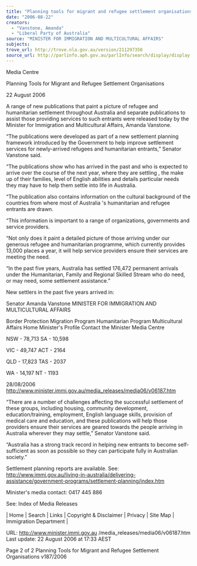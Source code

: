 ```yaml
---
title: "Planning tools for migrant and refugee settlement organisations."
date: "2006-08-22"
creators:
  - "Vanstone, Amanda"
  - "Liberal Party of Australia"
source: "MINISTER FOR IMMIGRATION AND MULTICULTURAL AFFAIRS"
subjects:
trove_url: http://trove.nla.gov.au/version/211297350
source_url: http://parlinfo.aph.gov.au/parlInfo/search/display/display.w3p;query=Id%3A%22media/pressrel/XWOK6%22
---
```


 Media Centre 

 Planning Tools for Migrant and Refugee Settlement  Organisations 

 22 August 2006 

 A range of new publications that paint a picture of refugee and humanitarian settlement  throughout Australia and separate publications to assist those providing services to such  entrants were released today by the Minister for Immigration and Multicultural Affairs,  Amanda Vanstone.  

 “The publications were developed as part of a new settlement planning framework  introduced by the Government to help improve settlement services for newly-arrived  refugees and humanitarian entrants,” Senator Vanstone said.  

 “The publications show who has arrived in the past and who is expected to arrive over the  course of the next year, where they are settling , the make up of their families, level of  English abilities and details particular needs they may have to help them settle into life in  Australia.  

 “The publication also contains information on the cultural background of the countries from  where most of Australia 's humanitarian and refugee entrants are drawn.  

 “This information is important to a range of organizations, governments and service  providers.  

 “Not only does it paint a detailed picture of those arriving under our generous refugee and  humanitarian programme, which currently provides 13,000 places a year, it will help service  providers ensure their services are meeting the need.  

 “In the past five years, Australia has settled 176,472 permanent arrivals under the  Humanitarian, Family and Regional Skilled Stream who do need, or may need, some  settlement assistance.”  

 New settlers in the past five years arrived in:  

 Senator Amanda Vanstone  MINISTER FOR IMMIGRATION AND MULTICULTURAL AFFAIRS

 Border Protection Migration Program Humanitarian Program Multicultural Affairs Home Minister's Profile Contact the Minister Media Centre

 NSW - 78,713 SA - 10,598  

 VIC - 49,747 ACT - 2164 

 QLD - 17,823 TAS - 2037 

 WA - 14,197 NT - 1193 

 28/08/2006 http://www.minister.immi.gov.au/media_releases/media06/v06187.htm 

  

  “There are a number of challenges affecting the successful settlement of these groups,  including housing, community development, education/training, employment, English  language skills, provision of medical care and education, and these publications will help  those providers ensure their services are geared towards the people arriving in Australia  wherever they may settle,” Senator Vanstone said.  

  “Australia has a strong track record in helping new entrants to become self-sufficient as  soon as possible so they can participate fully in Australian society.”  

  Settlement planning reports are available.  See: http://www.immi.gov.au/living-in-australia/delivering-assistance/government-programs/settlement-planning/index.htm  

  Minister's media contact: 0417 445 886 

  See:  Index of Media Releases 

  | Home | Search | Links | Copyright & Disclaimer | Privacy | Site Map | Immigration  Department | 

  URL: http://www.minister.immi.gov.au /media_releases/media06/v06187.htm   Last update: 22 August 2006 at 17:33 AEST  

  

  Page 2 of 2 Planning Tools for Migrant and Refugee Settlement Organisations v187/2006 

  

  

